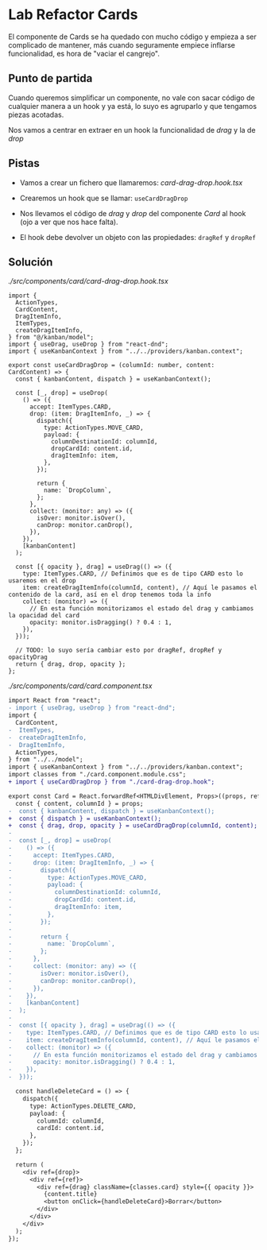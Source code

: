 # Lab Refactor Cards

El componente de Cards se ha quedado con mucho código y empieza a ser complicado de mantener, más cuando seguramente empiece inflarse funcionalidad, es hora de "vaciar el cangrejo".

## Punto de partida

Cuando queremos simplificar un componente, no vale con sacar código de cualquier manera a un hook y ya está, lo suyo es agruparlo y que tengamos piezas acotadas.

Nos vamos a centrar en extraer en un hook la funcionalidad de _drag_ y la de _drop_

## Pistas

- Vamos a crear un fichero que llamaremos: _card-drag-drop.hook.tsx_

- Crearemos un hook que se llamar: `useCardDragDrop`

- Nos llevamos el código de _drag_ y _drop_ del componente _Card_ al hook (ojo a ver que nos hace falta).

- El hook debe devolver un objeto con las propiedades: `dragRef` y `dropRef`

## Solución

_./src/components/card/card-drag-drop.hook.tsx_

```tsx
import {
  ActionTypes,
  CardContent,
  DragItemInfo,
  ItemTypes,
  createDragItemInfo,
} from "@/kanban/model";
import { useDrag, useDrop } from "react-dnd";
import { useKanbanContext } from "../../providers/kanban.context";

export const useCardDragDrop = (columnId: number, content: CardContent) => {
  const { kanbanContent, dispatch } = useKanbanContext();

  const [_, drop] = useDrop(
    () => ({
      accept: ItemTypes.CARD,
      drop: (item: DragItemInfo, _) => {
        dispatch({
          type: ActionTypes.MOVE_CARD,
          payload: {
            columnDestinationId: columnId,
            dropCardId: content.id,
            dragItemInfo: item,
          },
        });

        return {
          name: `DropColumn`,
        };
      },
      collect: (monitor: any) => ({
        isOver: monitor.isOver(),
        canDrop: monitor.canDrop(),
      }),
    }),
    [kanbanContent]
  );

  const [{ opacity }, drag] = useDrag(() => ({
    type: ItemTypes.CARD, // Definimos que es de tipo CARD esto lo usaremos en el drop
    item: createDragItemInfo(columnId, content), // Aquí le pasamos el contenido de la card, así en el drop tenemos toda la info
    collect: (monitor) => ({
      // En esta función monitorizamos el estado del drag y cambiamos la opacidad del card
      opacity: monitor.isDragging() ? 0.4 : 1,
    }),
  }));

  // TODO: lo suyo sería cambiar esto por dragRef, dropRef y opacityDrag
  return { drag, drop, opacity };
};
```

_./src/components/card/card.component.tsx_

```diff
import React from "react";
- import { useDrag, useDrop } from "react-dnd";
import {
  CardContent,
-  ItemTypes,
-  createDragItemInfo,
-  DragItemInfo,
  ActionTypes,
} from "../../model";
import { useKanbanContext } from "../../providers/kanban.context";
import classes from "./card.component.module.css";
+ import { useCardDragDrop } from "./card-drag-drop.hook";
```

```diff
export const Card = React.forwardRef<HTMLDivElement, Props>((props, ref) => {
  const { content, columnId } = props;
-  const { kanbanContent, dispatch } = useKanbanContext();
+  const { dispatch } = useKanbanContext();
+  const { drag, drop, opacity } = useCardDragDrop(columnId, content);
-
-  const [_, drop] = useDrop(
-    () => ({
-      accept: ItemTypes.CARD,
-      drop: (item: DragItemInfo, _) => {
-        dispatch({
-          type: ActionTypes.MOVE_CARD,
-          payload: {
-            columnDestinationId: columnId,
-            dropCardId: content.id,
-            dragItemInfo: item,
-          },
-        });
-
-        return {
-          name: `DropColumn`,
-        };
-      },
-      collect: (monitor: any) => ({
-        isOver: monitor.isOver(),
-        canDrop: monitor.canDrop(),
-      }),
-    }),
-    [kanbanContent]
-  );
-
-  const [{ opacity }, drag] = useDrag(() => ({
-    type: ItemTypes.CARD, // Definimos que es de tipo CARD esto lo usaremos en el drop
-    item: createDragItemInfo(columnId, content), // Aquí le pasamos el contenido de la card, así en el drop tenemos toda la info
-    collect: (monitor) => ({
-      // En esta función monitorizamos el estado del drag y cambiamos la opacidad del card
-      opacity: monitor.isDragging() ? 0.4 : 1,
-    }),
-  }));

  const handleDeleteCard = () => {
    dispatch({
      type: ActionTypes.DELETE_CARD,
      payload: {
        columnId: columnId,
        cardId: content.id,
      },
    });
  };

  return (
    <div ref={drop}>
      <div ref={ref}>
        <div ref={drag} className={classes.card} style={{ opacity }}>
          {content.title}
          <button onClick={handleDeleteCard}>Borrar</button>
        </div>
      </div>
    </div>
  );
});
```
